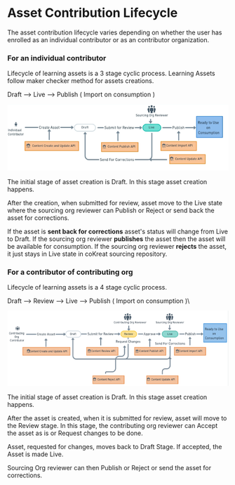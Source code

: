 # Asset Contribution Lifecycle

The asset contribution lifecycle varies depending on whether the user has enrolled as an individual contributor or as an contributor organization.

### For an individual contributor <a href="#reference-cokreat-web-application" id="reference-cokreat-web-application"></a>

Lifecycle of learning assets is a 3 stage cyclic process. Learning Assets follow maker checker method for assets creations.&#x20;

Draft  --> Live --> Publish ( Import on consumption )

![](../../../../../.gitbook/assets/individual.png)

The initial stage of asset creation is Draft. In this stage asset creation happens.&#x20;

After the creation, when submitted for review, asset move to the Live state where the sourcing org reviewer can Publish or Reject or send back the asset for corrections.

If the asset is **sent back for corrections** asset's status will change from Live to Draft. If the sourcing org reviewer **publishes** the asset then the asset will be available for consumption. If the sourcing org reviewer **rejects** the asset, it just stays in Live state in coKreat sourcing repository.

### For a contributor of contributing org  <a href="#reference-cokreat-web-application" id="reference-cokreat-web-application"></a>

Lifecycle of learning assets is a 4 stage cyclic process.&#x20;

Draft --> Review --> Live  --> Publish ( Import on consumption )\


![](../../../../../.gitbook/assets/lifecycle-contributor-.png)

The initial stage of asset creation is Draft. In this stage asset creation happens.&#x20;

After the asset is created, when it is submitted for review, asset will move to the Review stage. In this stage, the contributing org reviewer can Accept the asset as is or Request changes to be done.

Asset, requested for changes, moves back to Draft Stage. If accepted, the Asset is made Live.&#x20;

Sourcing Org reviewer can then Publish or Reject or send the asset for corrections.
